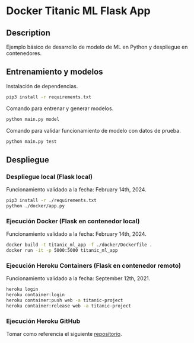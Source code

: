 # Docker Titanic ML Flask App

## Description
Ejemplo básico de desarrollo de modelo de ML en Python y despliegue en contenedores.

## Entrenamiento y modelos
Instalación de dependencias.
```bash
pip3 install -r requirements.txt
```

Comando para entrenar y generar modelos.
```bash
python main.py model
```

Comando para validar funcionamiento de modelo con datos de prueba.
```bash
python main.py test
```

## Despliegue
### Despliegue local (Flask local)
Funcionamiento validado a la fecha: February 14th, 2024.
```bash
pip3 install -r ./requirements.txt
python ./docker/app.py
```

### Ejecución Docker (Flask en contenedor local)
Funcionamiento validado a la fecha: February 14th, 2024.
```bash
docker build -t titanic_ml_app -f ./docker/Dockerfile .
docker run -it -p 5000:5000 titanic_ml_app
```

### Ejecución Heroku Containers (Flask en contenedor remoto)
Funcionamiento validado a la fecha: September 12th, 2021.
```bash
heroku login
heroku container:login
heroku container:push web -a titanic-project
heroku container:release web -a titanic-project
```

### Ejecución Heroku GitHub
Tomar como referencia el siguiente [repositorio](https://github.com/DRodrigo96/e18-ml-titanic-app-heroku-github).
